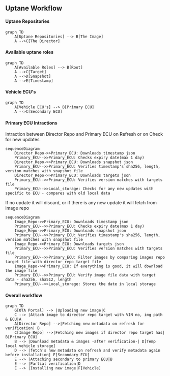 ## Uptane Workflow

#### Uptane Repositories

```mermaid
graph TD
    A[Uptane Repositories] --> B[The Image]
    A -->C[The Director]
```

#### Available uptane roles

```mermaid
graph TD
    A[Available Roles] --> B[Root]
    A -->C[Target]
    A -->D[Snapshot]
    A -->E[Timestamp]
```

#### Vehicle ECU's

```mermaid
graph TD
    A[Vehicle ECU's] --> B[Primary ECU]
    A -->C[Secondary ECU]
```

#### Primary ECU Intractions

Intraction between Director Repo and Primary ECU on Refresh or on Check for new updates

```mermaid
sequenceDiagram
    Director_Repo->>Primary_ECU: Downloads timestamp json
    Primary_ECU-->>Primary_ECU: Checks expiry date(max 1 day)
    Director_Repo->>Primary_ECU: Downloads snapshot json
    Primary_ECU-->>Primary_ECU: Verifies timestamp's sha256, length, version matches with snapshot file
    Director_Repo->>Primary_ECU: Downloads targets json
    Primary_ECU-->>Primary_ECU: Verifies version matches with targets file
    Primary_ECU-->>Local_storage: Checks for any new updates with specific to ECU - compares with old local data
```
If no update it will discard, or if there is any new update it will fetch from image repo

```mermaid
sequenceDiagram
    Image_Repo->>Primary_ECU: Downloads timestamp json
    Primary_ECU-->>Primary_ECU: Checks expiry date(max 1 day)
    Image_Repo->>Primary_ECU: Downloads snapshot json
    Primary_ECU-->>Primary_ECU: Verifies timestamp's sha256, length, version matches with snapshot file
    Image_Repo->>Primary_ECU: Downloads targets json
    Primary_ECU-->>Primary_ECU: Verifies version matches with targets file
    Primary_ECU-->>Primary_ECU: Filter images by comparing images repo target file with director repo target file
    Image_Repo->>Primary_ECU: If everything is good, it will download the image file
    Primary_ECU-->>Primary_ECU: Verify image file data with target data - sha256, sha512, length
    Primary_ECU-->>Local_storage: Stores the date in local storage
```

#### Overall workflow

```mermaid
graph TD
    G[OTA Portal] --> |Uploading new image|C
    C --> |Attach image to director repo target with VIN no, img path & ECU|A
    A[Director Repo] -->|Fetching new metadata on refresh for verification| B
    C[Image Repo] -->|Fetching new images if director repo target has| B[Primary ECU]
    B --> |Download metadata & images -after verification-| D[Temp local vehicle storage]
    D --> |fetch's new metadata on refresh and verify metadata again before installation| E[Secondary ECU]
    E --> |Attaching secondary to primary ECU|B
    E --> |Partial verification|D
    E --> |Installing new image|F[Vehicle]
```

